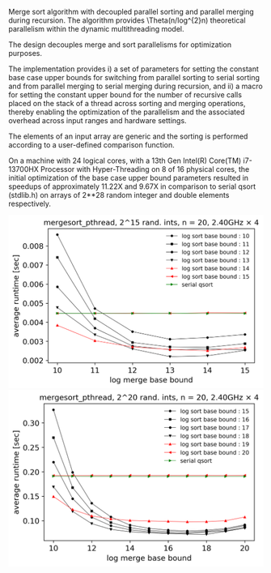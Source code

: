 Merge sort algorithm with decoupled parallel sorting and parallel merging during recursion. The algorithm provides \Theta(n/log^{2}n) theoretical parallelism within the dynamic multithreading model.

The design decouples merge and sort parallelisms for optimization purposes.

The implementation provides i) a set of parameters for setting the constant base case upper bounds for switching from parallel sorting to serial sorting and from parallel merging to serial merging during recursion, and ii) a macro for setting the constant upper bound for the number of recursive calls placed on the stack of a thread across sorting and merging operations, thereby enabling the optimization of the parallelism and the associated overhead across input ranges and hardware settings.

The elements of an input array are generic and the sorting is performed according to a user-defined comparison function.

On a machine with 24 logical cores, with a 13th Gen Intel(R) Core(TM) i7-13700HX Processor with Hyper-Threading on 8 of 16 physical cores, the initial optimization of the base case upper bound parameters resulted in speedups of approximately 11.22X and 9.67X in comparison to serial qsort (stdlib.h) on arrays of 2**28 random integer and double elements respectively.

<div align="center">
    <img src="../../readme/mergesort-pthread-15.png"/>
    <img src="../../readme/mergesort-pthread-20.png"/>
</div>
